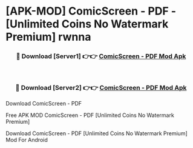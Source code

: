 # [APK-MOD] ComicScreen - PDF - [Unlimited Coins No Watermark Premium] rwnna



<div align="center">
<h3>🔴 Download [Server1] 👉👉 <a href="https://momento.my/?title=ComicScreen_-_PDF">ComicScreen - PDF Mod Apk</a></h3><br>

<h3>🔴 Download [Server2] 👉👉 <a href="https://momento.my/?title=ComicScreen_-_PDF">ComicScreen - PDF Mod Apk</a></h3>
</div>



Download ComicScreen - PDF 

Free APK MOD ComicScreen - PDF [Unlimited Coins No Watermark Premium]

Download ComicScreen - PDF [Unlimited Coins No Watermark Premium] Mod For Android
